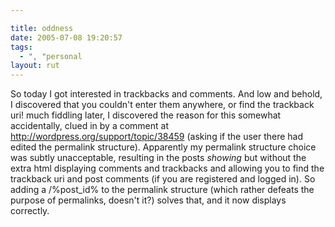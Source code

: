 ```yaml
---

title: oddness
date: 2005-07-08 19:20:57
tags:
  - ", "personal
layout: rut
---
```


So today I got interested in trackbacks and comments.  And low and behold, I discovered that you couldn't enter them anywhere, or find the trackback uri!  much fiddling later, I discovered the reason for this somewhat accidentally, clued in by a comment at http://wordpress.org/support/topic/38459 (asking if the user there had edited the permalink structure).   Apparently my permalink structure choice was subtly unacceptable, resulting in the posts *showing* but without the extra html displaying comments and trackbacks and allowing you to find the trackback uri and post comments (if you are registered and logged in).  So adding a /%post_id% to the permalink structure (which rather defeats the purpose of permalinks, doesn't it?) solves that, and it now displays correctly. 

